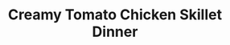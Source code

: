 ---
layout: recipe
title: Creamy Tomato Chicken Skillet Dinner
description: 
prep_time: 15 minutes
cook_time: 25 minutes
servings: 4
category: Dinner
protein: chicken

ingredients: |
  - 4 boneless skinless chicken breasts, (about 1½ pounds)
  - 1 teaspoon kosher salt
  - 1 ½ tablespoons extra-virgin olive oil
  - 2 tablespoons tomato paste
  - 3 cloves garlic, minced
  - 1 teaspoon fennel seeds
  - ¼ teaspoon crushed red pepper flakes, (optional)
  - 1 (14-ounce) can crushed tomatoes
  - 1 cup heavy cream
  - ½ teaspoon freshly cracked black pepper
  - ½ cup grated Parmesan cheese, plus more for serving
  - 4 cups packed kale, tough stems discarded and leaves roughly chopped
  - ¼ cup basil leaves, thinly sliced

instructions: |
  1. Season the chicken all over with ½ teaspoon of the salt. Heat the olive oil in a large skillet over medium-high. Once the oil is glistening, add the chicken and cook until browned, about 5 minutes per side. Transfer the chicken to a plate.
  2. To the same skillet, add the tomato paste, garlic, fennel seeds, and red pepper flakes and cook stirring, until fragrant, about 1 minute. Add the crushed tomatoes and bring to a simmer. Cook for 3 minutes, then stir in the heavy cream, pepper, ¼ cup of the parmesan and kale until the kale is just wilted, about 3 minutes more. Season with the remaining ½ teaspoon of salt and return the chicken to the skillet. Cook until the internal temperature of the chicken reaches 165°F on an instant read thermometer, about 5 minutes more.
  3. Top with the basil and the remaining parmesan and serve.
---